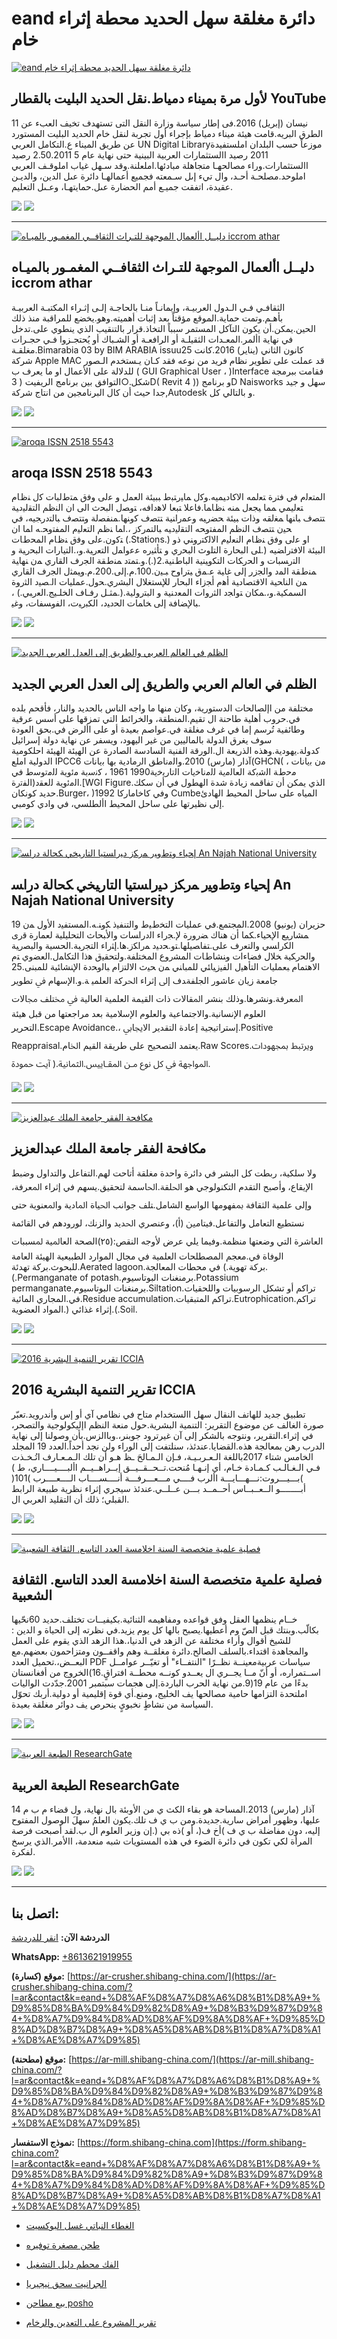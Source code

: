 # eand دائرة مغلقة سهل الحديد محطة إثراء خام

<a href="https://swt.shibang-china.com/?l=ar&img&k=eand+%D8%AF%D8%A7%D8%A6%D8%B1%D8%A9+%D9%85%D8%BA%D9%84%D9%82%D8%A9+%D8%B3%D9%87%D9%84+%D8%A7%D9%84%D8%AD%D8%AF%D9%8A%D8%AF+%D9%85%D8%AD%D8%B7%D8%A9+%D8%A5%D8%AB%D8%B1%D8%A7%D8%A1+%D8%AE%D8%A7%D9%85" target="_blank">![eand دائرة مغلقة سهل الحديد محطة إثراء خام](http://static.shibang-china.com/all-800x300/1361.jpg)</a>

## لأول مرة بميناء دمياط.نقل الحديد البليت بالقطار YouTube
11 نيسان (إبريل) 2016.فى إطار سياسة وزارة النقل التى تستهدف تخيف العبء عن الطرق البريه.قامت هيئة ميناء دمياط بإجراء أول تجربة لنقل خام الحديد البليت المستورد عن طريق الميناء ع.التكامل العربي UN Digital Libraryموزعاً حسب البلدان املستفيدة 2011 رصيد االستثمارات العربية البينية حتى نهاية عام 5 2.50.2011 رصيد االستثمارات.وراء مصالحهـا متجاهلة مبادئها.املعلنة.وقد سـهل غياب املوقـف العربي املوحد.مصلحـة أحـد، وال تيء إىل سـمعته فجميع أعمالهـا دائرة عىل الدين، والديـن عقيدة، اتفقت جميـع أمم الحضارة عىل.حمايتهـا، وعـىل التعليم.


<a href="https://whatsapp.shibangsoft.com/WhatsApp.php" target="_blank" title="WhatsApp">![](http://static.shibang-china.com/icon/whatsapp.png)</a> <a href="https://swt.shibang-china.com/?l=ar&icon&k=eand+%D8%AF%D8%A7%D8%A6%D8%B1%D8%A9+%D9%85%D8%BA%D9%84%D9%82%D8%A9+%D8%B3%D9%87%D9%84+%D8%A7%D9%84%D8%AD%D8%AF%D9%8A%D8%AF+%D9%85%D8%AD%D8%B7%D8%A9+%D8%A5%D8%AB%D8%B1%D8%A7%D8%A1+%D8%AE%D8%A7%D9%85" target="_blank">![](http://static.shibang-china.com/icon/chat-ar.png)</a>

---

<a href="https://swt.shibang-china.com/?l=ar&img&k=eand+%D8%AF%D8%A7%D8%A6%D8%B1%D8%A9+%D9%85%D8%BA%D9%84%D9%82%D8%A9+%D8%B3%D9%87%D9%84+%D8%A7%D9%84%D8%AD%D8%AF%D9%8A%D8%AF+%D9%85%D8%AD%D8%B7%D8%A9+%D8%A5%D8%AB%D8%B1%D8%A7%D8%A1+%D8%AE%D8%A7%D9%85" target="_blank">![دليــل األعمال الموجهة للتـراث الثقافــي المغمـور بالميـاه iccrom athar](http://static.shibang-china.com/all-800x300/1242.jpg)</a>

## دليــل األعمال الموجهة للتـراث الثقافــي المغمـور بالميـاه iccrom athar
الثقافـي فـي الـدول العربيـة، وإيمانـاً منـا بالحاجـة إلـى إثـراء المكتبـة العربيـة بأهـم.وتمت حماية.الموقع مؤقتاً بعد إثبات أهميته.وهو.يخضع للمراقبة منذ ذلك الحين.يمكن.أن يكون التآكل المستمر سبباً التخاذ.قرار بالتنقيب الذي ينطوي على.تدخل في نهاية األمر.المعـدات الثقيلـة أو الرافعـة أو الشـباك أو يُحتجـزوا فـي حجـرات مغلقـة.Bimarabia 03 by BIM ARABIA issuu25 كانون الثاني (يناير) 2016.كانت ﺷﺮكة Apple MAC ﻗﺪ ﻋﻤﻠﺖ ﻋﻠﻰ ﺗﻄﻮﻳﺮ ﻧﻈﺎم ﻓﺮﻳﺪ ﻣﻦ ﻧﻮﻋﻪ ﻓﻘﺪ كـﺎن ﻳـﺴﺘﺨﺪم اﻟـﺼﻮر ﻟﻠﺪﻻﻟﺔ ﻋﻠﻰ اﻷﻋﻤﺎل او ما يعرف ب ( GUI Graphical User ، )Interface ﻓﻘﺎﻣﺖ ﺑﺒﺮﻣﺠﺔ ﺷﻜﻞ.○التوافق بين برنامج الريفيت ( 3D( Revit و برنامج (( 4D Naisworks سهل و جيد جدا حيث أن كال البرنامجين من انتاج شركة,Autodesk و بالتالي كل.


<a href="https://whatsapp.shibangsoft.com/WhatsApp.php" target="_blank" title="WhatsApp">![](http://static.shibang-china.com/icon/whatsapp.png)</a> <a href="https://swt.shibang-china.com/?l=ar&icon&k=eand+%D8%AF%D8%A7%D8%A6%D8%B1%D8%A9+%D9%85%D8%BA%D9%84%D9%82%D8%A9+%D8%B3%D9%87%D9%84+%D8%A7%D9%84%D8%AD%D8%AF%D9%8A%D8%AF+%D9%85%D8%AD%D8%B7%D8%A9+%D8%A5%D8%AB%D8%B1%D8%A7%D8%A1+%D8%AE%D8%A7%D9%85" target="_blank">![](http://static.shibang-china.com/icon/chat-ar.png)</a>

---

<a href="https://swt.shibang-china.com/?l=ar&img&k=eand+%D8%AF%D8%A7%D8%A6%D8%B1%D8%A9+%D9%85%D8%BA%D9%84%D9%82%D8%A9+%D8%B3%D9%87%D9%84+%D8%A7%D9%84%D8%AD%D8%AF%D9%8A%D8%AF+%D9%85%D8%AD%D8%B7%D8%A9+%D8%A5%D8%AB%D8%B1%D8%A7%D8%A1+%D8%AE%D8%A7%D9%85" target="_blank">![aroqa ISSN 2518 5543](http://static.shibang-china.com/all-800x300/1455.jpg)</a>

## aroqa ISSN 2518 5543
اﻟﻤﺘﻌﻟم ﻓﻲ ﻓﺘرة ﺘﻌﻟﻤﻪ اﻻﮐﺎدﻴﻤﻴﻪ.وﮐل ﻤﺎﻴرﺘﺒط ﺒﺒﻴﺌﺔ اﻟﻌﻤل و ﻋﻟﯽ وﻓق ﻤﺘطﻟﺒﺎت ﮐل ﻨظﺎم ﺘﻌﻟﻴﻤﻲ ﻤﻤﺎ ﻴﺠﻌل ﻤﻨﻪ ﻨظﺎﻤﺎ.ﻓﺎﻋﻼ ﺘﺒﻌﺎ ﻻﻫداﻓﻪ، ﺘوﺼل اﻟﺒﺤث اﻟﯽ ان اﻟﻨظم اﻟﺘﻘﻟﻴدﻴﺔ ﺘﺘﺼف ﺒﺎﻨﻬﺎ ﻤﻐﻟﻘﻪ وذات ﺒﻴﺌﺔ ﺤﻀرﻴﻪ وﻋﻤراﻨﻴﺔ ﺘﺘﺼف ﮐوﻨﻬﺎ.ﻤﻨﻔﺼﻟﺔ وﺘﺘﺼف ﺒﺎﻟﺘدرﺠﻴﻪ، ﻓﻲ ﺤﻴن ﺘﺘﺼف اﻟﻨظم اﻟﻤﻔﺘوﺤﻪ اﻟﺘﻘﻟﻴدﻴﻪ ﺒﺎﻟﺘﻤرﮐز ،.اﻤﺎ ﻨظم اﻟﺘﻌﻟﻴم اﻟﻤﻔﺘوﺤ.ﻪ اﻤﺎ ان ﺘﮐون.ﻋﻟﯽ وﻓق ﻨظﺎم اﻟﻤﺤطﺎت (.Stations.) او ﻋﻟﯽ وﻓق ﻨظﺎم اﻟﻨﻌﻟﻴم اﻻﻟﮐﺘروﻨﻲ ذو اﻟﺒﻴﺌﺔ اﻻﻓﺘراﻀﻴﻪ (.ﻠﻰ ﺍﻟﺒﺤﺎﺭﺓ ﺍﻟﺘﻠﻭﺙ ﺍﻟﺒﺤﺭﻱ ﻭ ﺘﺄﺜﻴﺭﻩ ﻋﻋﻭﺍﻤل ﺍﻟﺘﻌﺭﻴﺔ.ﻭ،.ﺍﻟﺘﻴﺎﺭﺍﺕ ﺍﻟﺒﺤﺭﻴﺔ ﻭ ﺍﻟﺘﺭﺴﺒﺎﺕ ﻭ ﺍﻟﺤﺭﻜﺎﺕ ﺍﻟﺘﻜﻭﻴﻨﻴﺔ ﺍﻟﺒﺎﻁﻨﻴﺔ.2(.).ﻭ.ﺘﻤﺘﺩ ﻤﻨﻁﻘﺔ ﺍﻟﺠﺭﻑ ﺍﻟﻘﺎﺭﻱ ﻤﻥ ﻨﻬﺎﻴﺔ ﻤﻨﻁﻘﺔ ﺍﻟﻤﺩ ﻭﺍﻟﺠﺯﺭ ﺇﻟﻰ ﻏﺎﻴﺔ ﻋ.ﻤﻕ ﻴﺘﺭﺍﻭﺡ ﺒـﻴﻥ.100.ﻡ.ﺇﻟﻰ.200.ﻡ.ﻭﻴﻤﺜل ﺍﻟﺠﺭﻑ ﺍﻟﻘﺎﺭﻱ ﻤﻥ ﺍﻟﻨﺎﺤﻴﺔ ﺍﻻﻗﺘﺼﺎﺩﻴﺔ ﺃﻫﻡ ﺃﺠﺯﺍﺀ ﺍﻟﺒﺤﺎﺭ ﻟﻺﺴﺘﻐﻼل ﺍﻟﺒﺸﺭﻱ.ﺤﻭل.ﻋﻤﻠﻴﺎﺕ ﺍﻟ.ﺼﻴﺩ ﺍﻟﺜﺭﻭﺓ ﺍﻟﺴﻤﻜﻴﺔ.ﻭ،.ﻤﻜﺎﻥ ﺘﻭﺍﺠﺩ ﺍﻟﺜﺭﻭﺍﺕ ﺍﻟﻤﻌﺩﻨﻴﺔ ﻭ ﺍﻟﺒﺘﺭﻭﻟﻴﺔ.(.ﻤﺜـل ﺭﻓـﺎﻑ ﺍﻟﺨﻠـﻴﺞ.ﺍﻟﻌﺭﺒﻲ.) ، ﺒﺎﻹﻀﺎﻓﺔ ﺇﻟﻰ ﺨﺎﻤﺎﺕ ﺍﻟﺤﺩﻴﺩ، ﺍﻟﻜﺒﺭﻴﺕ، ﺍﻟﻔﻭﺴﻔﺎﺕ، ﻭﻏﻴ.


<a href="https://whatsapp.shibangsoft.com/WhatsApp.php" target="_blank" title="WhatsApp">![](http://static.shibang-china.com/icon/whatsapp.png)</a> <a href="https://swt.shibang-china.com/?l=ar&icon&k=eand+%D8%AF%D8%A7%D8%A6%D8%B1%D8%A9+%D9%85%D8%BA%D9%84%D9%82%D8%A9+%D8%B3%D9%87%D9%84+%D8%A7%D9%84%D8%AD%D8%AF%D9%8A%D8%AF+%D9%85%D8%AD%D8%B7%D8%A9+%D8%A5%D8%AB%D8%B1%D8%A7%D8%A1+%D8%AE%D8%A7%D9%85" target="_blank">![](http://static.shibang-china.com/icon/chat-ar.png)</a>

---

<a href="https://swt.shibang-china.com/?l=ar&img&k=eand+%D8%AF%D8%A7%D8%A6%D8%B1%D8%A9+%D9%85%D8%BA%D9%84%D9%82%D8%A9+%D8%B3%D9%87%D9%84+%D8%A7%D9%84%D8%AD%D8%AF%D9%8A%D8%AF+%D9%85%D8%AD%D8%B7%D8%A9+%D8%A5%D8%AB%D8%B1%D8%A7%D8%A1+%D8%AE%D8%A7%D9%85" target="_blank">![الظلم في العالم العربي والطريق إلى العدل العربي الجديد](http://static.shibang-china.com/all-800x300/704.jpg)</a>

## الظلم في العالم العربي والطريق إلى العدل العربي الجديد
مختلفة من اإلصالحات الدستورية، وكان منها ما واجه الناس بالحديد والنار، فأقحم بلده في.حروب أهلية طاحنة ال تقيم.المنطقة، والخرائط التي تمزقها على أسس عرقية وطائفية تُرسم إما في غرف مغلقة في.عواصم بعيدة أو على األرض في.بحق العودة سوف يغرق الدولة بالماليين من غير اليهود، ويسفر عن نهاية دولة إسرائيل كدولة.يهودية.وهذه الذريعة ال.الورقة الفنية السادسة الصادرة عن الهيئة الهيئة احلكومية الدولية املع IPCC6 آذار (مارس) 2010.واﻟﻣﻧﺎطق اﻟرﻣﺎدﯾﺔ ﺑﮭﺎ ﺑﯾﺎﻧﺎت(GHCN( ، ﻣن ﺑﯾﺎﻧﺎت ﻣﺣطﺔ اﻟﺷﺑﮐﺔ اﻟﻌﺎﻟﻣﯾﺔ ﻟﻟﻣﻧﺎﺧﯾﺎت اﻟﺗﺎرﯾﺧﯾﺔ1990 1961 ، ﮐﻧﺳﺑﺔ ﻣﺋوﯾﺔ ﻟﻟﻣﺗوﺳط ﻓﻲ اﻟﻔﺗرة)اﻟﻣﺋوﯾﺔ ﻟﻟﻌﻘد.[WGI Figure.الذي يمكن أن تفاقمه زيادة شدة الهطول في أن سكك حديد كونكان.Burger، )1992 وفي كاخاماركا Cumbeالمياه على ساحل المحيط الهادئ إلى نظيرتها على ساحل المحيط األطلسي، في وادي كومبي.


<a href="https://whatsapp.shibangsoft.com/WhatsApp.php" target="_blank" title="WhatsApp">![](http://static.shibang-china.com/icon/whatsapp.png)</a> <a href="https://swt.shibang-china.com/?l=ar&icon&k=eand+%D8%AF%D8%A7%D8%A6%D8%B1%D8%A9+%D9%85%D8%BA%D9%84%D9%82%D8%A9+%D8%B3%D9%87%D9%84+%D8%A7%D9%84%D8%AD%D8%AF%D9%8A%D8%AF+%D9%85%D8%AD%D8%B7%D8%A9+%D8%A5%D8%AB%D8%B1%D8%A7%D8%A1+%D8%AE%D8%A7%D9%85" target="_blank">![](http://static.shibang-china.com/icon/chat-ar.png)</a>

---

<a href="https://swt.shibang-china.com/?l=ar&img&k=eand+%D8%AF%D8%A7%D8%A6%D8%B1%D8%A9+%D9%85%D8%BA%D9%84%D9%82%D8%A9+%D8%B3%D9%87%D9%84+%D8%A7%D9%84%D8%AD%D8%AF%D9%8A%D8%AF+%D9%85%D8%AD%D8%B7%D8%A9+%D8%A5%D8%AB%D8%B1%D8%A7%D8%A1+%D8%AE%D8%A7%D9%85" target="_blank">![ﺇﺤﻴﺎﺀ ﻭﺘﻁﻭﻴﺭ ﻤﺭﻜﺯ ﺩﻴﺭﺍﺴﺘﻴﺎ ﺍﻟﺘﺎﺭﻴﺨﻲ ﻜﺤﺎﻟﺔ ﺩﺭﺍﺴ An Najah National University](http://static.shibang-china.com/all-800x300/315.jpg)</a>

## ﺇﺤﻴﺎﺀ ﻭﺘﻁﻭﻴﺭ ﻤﺭﻜﺯ ﺩﻴﺭﺍﺴﺘﻴﺎ ﺍﻟﺘﺎﺭﻴﺨﻲ ﻜﺤﺎﻟﺔ ﺩﺭﺍﺴ An Najah National University
19 حزيران (يونيو) 2008.ﺍﻟﻤﺠﺘﻤﻊ.ﻓﻲ ﻋﻤﻠﻴﺎﺕ ﺍﻟﺘﺨﻁﻴﻁ ﻭﺍﻟﺘﻨﻔﻴﺫ ﻜﻭﻨ.ﻪ.ﺍﻟﻤﺴﺘﻔﻴﺩ ﺍﻷﻭل ﻤﻥ ﻤﺸﺎﺭﻴﻊ ﺍﻹﺤﻴﺎﺀ.ﻜﻤﺎ ﺃﻥ ﻫﻨﺎﻙ ﻀﺭﻭﺭﺓ ﻹ.ﺠﺭﺍﺀ ﺍﻟﺩﺭﺍﺴﺎﺕ ﻭﺍﻷﺒﺤﺎﺙ ﺍﻟﺘﺤﻠﻴﻠﻴﺔ ﻟﻌﻤﺎﺭﺓ ﻗﺭﻯ ﺍﻟﻜﺭﺍﺴﻲ ﻭﺍﻟﺘﻌﺭﻑ ﻋﻠﻰ.ﺘﻔﺎﺼﻴﻠﻬﺎ.ﺘﻭ.ﺤﺩﻴﺩ ﻤﺭﺍﻜﺯ.ﻫﺎ.ﺇﺜﺭﺍﺀ ﺍﻟﺘﺠﺭﺒﺔ.ﺍﻟﺤﺴﻴﺔ ﻭﺍﻟﺒﺼﺭﻴﺔ ﻭﺍﻟﺤﺭﻜﻴﺔ ﺨﻼل ﻓﻀﺎﺀﺍﺕ ﻭﻨﺸﺎﻁﺎﺕ ﺍﻟﻤﺸﺭﻭﻉ ﺍﻟﻤﺨﺘﻠﻔﺔ.ﻭﻟﺘﺤﻘﻴﻕ ﻫﺫﺍ ﺍﻟﺘﻜﺎﻤل.ﺍﻟﻌﻀﻭﻱ ﺘﻡ ﺍﻻﻫﺘﻤﺎﻡ ﺒﻌﻤﻠﻴﺎﺕ ﺍﻟﺘﺄﻫﻴل ﺍﻟﻔﻴﺯﻴﺎﺌﻲ ﻟﻠﻤﺒﺎﻨﻲ ﻤﻥ ﺤﻴﺙ ﺍﻻﻟﺘﺯﺍﻡ ﺒﺎﻟﻭﺤﺩﺓ ﺍﻹﻨﺸﺎﺌﻴﺔ ﻟﻠﻤﺒﻨﻰ.25 جامعة زيان عاشور الجلفةﺪف إﱃ إﺛﺮاء اﳊﺮﮐﺔ اﻟﻌﻠﻤﻴ ﺔ.و.اﻹﺳﻬﺎم ﰲ ﺗﻄﻮﻳﺮ اﳌﻌﺮﻓﺔ.وﻧﺸﺮﻫﺎ.وذﻟﻚ ﺑﻨﺸﺮ اﳌﻘﺎﻻت ذات اﻟﻘﻴﻤﺔ اﻟﻌﻠﻤﻴﺔ اﻟﻌﺎﻟﻴﺔ ﰲ ﳐﺘﻠﻒ ﳎﺎﻻت اﻟﻌﻠﻮم اﻹﻧﺴﺎﻧﻴﺔ.واﻻﺟﺘﻤﺎﻋﻴﺔ واﻟﻌﻠﻮم اﻹﺳﻼﻣﻴﺔ ﺑﻌﺪ ﻣﺮاﺟﻌﺘﻬﺎ ﻣﻦ ﻗﺒﻞ ﻫﻴﺌﺔ اﻟﺘﺤﺮﻳﺮ.Escape Avoidance.، ﺇﺳﺘﺮﺍﺗﻴﺠﻴﺔ ﺇﻋﺎﺩﺓ ﺍﻟﺘﻘﺪﻳﺮ ﺍﻻﳚﺎﰊ.Positive Reappraisal.ﻳﻌﺘﻤﺪ ﺍﻟﺘﺼﺤﻴﺢ ﻋﻠﻰ ﻃﺮﻳﻘﺔ ﺍﻟﻘﻴﻢ ﺍﳋﺎﻡ.Raw Scores.ﻭﻳﺮﺗﺒﻂ ﲟﺠﻬﻮﺩﺍﺕ ﺍﳌﻮﺍﺟﻬﺔ ﰲ ﻛﻞ ﻧﻮﻉ ﻣـﻦ ﺍﳌﻘـﺎﻳﻴﺲ.ﺍﻟﺜﻤﺎﻧﻴﺔ.( ﺁﻳﺖ ﲪﻮﺩﺓ.


<a href="https://whatsapp.shibangsoft.com/WhatsApp.php" target="_blank" title="WhatsApp">![](http://static.shibang-china.com/icon/whatsapp.png)</a> <a href="https://swt.shibang-china.com/?l=ar&icon&k=eand+%D8%AF%D8%A7%D8%A6%D8%B1%D8%A9+%D9%85%D8%BA%D9%84%D9%82%D8%A9+%D8%B3%D9%87%D9%84+%D8%A7%D9%84%D8%AD%D8%AF%D9%8A%D8%AF+%D9%85%D8%AD%D8%B7%D8%A9+%D8%A5%D8%AB%D8%B1%D8%A7%D8%A1+%D8%AE%D8%A7%D9%85" target="_blank">![](http://static.shibang-china.com/icon/chat-ar.png)</a>

---

<a href="https://swt.shibang-china.com/?l=ar&img&k=eand+%D8%AF%D8%A7%D8%A6%D8%B1%D8%A9+%D9%85%D8%BA%D9%84%D9%82%D8%A9+%D8%B3%D9%87%D9%84+%D8%A7%D9%84%D8%AD%D8%AF%D9%8A%D8%AF+%D9%85%D8%AD%D8%B7%D8%A9+%D8%A5%D8%AB%D8%B1%D8%A7%D8%A1+%D8%AE%D8%A7%D9%85" target="_blank">![مكافحة الفقر جامعة الملك عبدالعزيز](http://static.shibang-china.com/all-800x300/427.jpg)</a>

## مكافحة الفقر جامعة الملك عبدالعزيز
ﻭﻻ ﺳﻠﻜﻴﺔ، ﺭﺑﻄﺖ ﻛﻞ ﺍﻟﺒﺸﺮ ﻓﻲ ﺩﺍﺋﺮﺓ ﻭﺍﺣﺪﺓ ﻣﻐﻠﻘﺔ ﺃﺗﺎﺣﺖ ﻟﻬﻢ.ﺍﻟﺘﻔﺎﻋﻞ ﻭﺍﻟﺘﺪﺍﻭﻝ ﻭﺿﺒﻂ ﺍﻹﻳﻘﺎﻉ، ﻭﺃﺻﺒﺢ ﺍﻟﺘﻘﺪﻡ ﺍﻟﺘﻜﻨﻮﻟﻮﺟﻲ ﻫﻮ ﺍﳊﻠﻘﺔ.ﺍﳊﺎﺳﻤﺔ ﻟﺘﺤﻘﻴﻖ.ﻳﺴﻬﻢ ﻓﻲ ﺇﺛﺮﺍﺀ ﺍﳌﻌﺮﻓﺔ، ﻭﺇﻟﻰ ﻋﻠﻤﻴﺔ ﺍﻟﺜﻘﺎﻓﺔ ﲟﻔﻬﻮﻣﻬﺎ ﺍﻟﻮﺍﺳﻊ ﺍﻟﺸﺎﻣﻞ.ﺘﻠﻒ ﺟﻮﺍﻧﺐ ﺍﳊﻴﺎﺓ ﺍﳌﺎﺩﻳﺔ ﻭﺍﳌﻌﻨﻮﻳﺔ ﺣﺘﻰ ﻧﺴﺘﻄﻴﻊ ﺍﻟﺘﻌﺎﻣﻞ ﻭﺍﻟﺘﻔﺎﻋﻞ.ﻓﻴﺘﺎﻣﲔ (ﺃ)، ﻭﻋﻨﺼﺮﻱ ﺍﳊﺪﻳﺪ ﻭﺍﻟﺰﻧﻚ، ﻟﻮﺭﻭﺩﻫﻢ ﻓﻲ ﺍﻟﻘﺎﺋﻤﺔ ﺍﻟﻌﺎﺷﺮﺓ ﺍﻟﺘﻲ ﻭﺿﻌﺘﻬﺎ ﻣﻨﻈﻤﺔ.ﻭﻓﻴﻤﺎ ﻳﻠﻲ ﻋﺮﺽ ﻷﻭﺟﻪ ﺍﻟﻨﻘﺺ:(٢٥)ﺍﻟﺼﺤﺔ ﺍﻟﻌﺎﳌﻴﺔ ﳌﺴﺒﺒﺎﺕ ﺍﻟﻮﻓﺎﺓ ﻓﻲ.معجم المصطلحات العلمية في مجال الموارد الطبيعية الهيئة العامة للبحوث.بركة تهدئة.Aerated lagoon.بركة تهوية.) في محطات المعالجة.(.Permanganate of potash.برمنغنات البوتاسيوم.Potassium permanganate.برمنغنات البوتاسيوم.Siltation.تراكم أو تشكل الرسوبيات واللحقيات في.المجاري المائية.Residue accumulation.تراكم المتبقيات.Eutrophication.تراكم المواد العضوية.) إثراء غذائي.(.Soil.


<a href="https://whatsapp.shibangsoft.com/WhatsApp.php" target="_blank" title="WhatsApp">![](http://static.shibang-china.com/icon/whatsapp.png)</a> <a href="https://swt.shibang-china.com/?l=ar&icon&k=eand+%D8%AF%D8%A7%D8%A6%D8%B1%D8%A9+%D9%85%D8%BA%D9%84%D9%82%D8%A9+%D8%B3%D9%87%D9%84+%D8%A7%D9%84%D8%AD%D8%AF%D9%8A%D8%AF+%D9%85%D8%AD%D8%B7%D8%A9+%D8%A5%D8%AB%D8%B1%D8%A7%D8%A1+%D8%AE%D8%A7%D9%85" target="_blank">![](http://static.shibang-china.com/icon/chat-ar.png)</a>

---

<a href="https://swt.shibang-china.com/?l=ar&img&k=eand+%D8%AF%D8%A7%D8%A6%D8%B1%D8%A9+%D9%85%D8%BA%D9%84%D9%82%D8%A9+%D8%B3%D9%87%D9%84+%D8%A7%D9%84%D8%AD%D8%AF%D9%8A%D8%AF+%D9%85%D8%AD%D8%B7%D8%A9+%D8%A5%D8%AB%D8%B1%D8%A7%D8%A1+%D8%AE%D8%A7%D9%85" target="_blank">![تقرير التنمية البشرية 2016 ICCIA](http://static.shibang-china.com/all-800x300/889.jpg)</a>

## تقرير التنمية البشرية 2016 ICCIA
تطبيق جديد للهاتف النقال سهل االستخدام متاح في نظامي آي أو إس وأندرويد.تعبّر صورة الغالف عن موضوع التقرير: التنمية البشرية.حول منعة النظم اإليكولوجية والتصحر، في إثراء.التقرير، ونتوجه بالشكر إلى آن غيرترود جوبنر،.وباالزس.بأن وصولنا إلى نهاية الدرب رهن بمعالجة هذه.القضايا.عندئذ، سنلتفت إلى الوراء ولن نجد أحداً.العدد 19 المجلد الخامس شتاء 2017باللغة الـعـربـيـة، فـإن الـمـالحَ ـظ هـو أن تلك الـمـعـارف اتُـخـذت فـي الـغـالـب كـمـادة خـام، أي إنـهـا مُنحت.تــحــقــيــق إبــراهــيــم األبــــيــــاري، ط ) )بـــيـــروت:نـــهـــايـــة األرب فــــي مـــعـــرفـــة أنــــســــاب الــــعــــرب )101( أبــــــــو الــعــبــاس أحــمــد بـــن عــلــي.عندئذ سيجري إثراء نظرية طبيعة الرابط القبلي؛ ذلك أن التقليد العربي ال.


<a href="https://whatsapp.shibangsoft.com/WhatsApp.php" target="_blank" title="WhatsApp">![](http://static.shibang-china.com/icon/whatsapp.png)</a> <a href="https://swt.shibang-china.com/?l=ar&icon&k=eand+%D8%AF%D8%A7%D8%A6%D8%B1%D8%A9+%D9%85%D8%BA%D9%84%D9%82%D8%A9+%D8%B3%D9%87%D9%84+%D8%A7%D9%84%D8%AD%D8%AF%D9%8A%D8%AF+%D9%85%D8%AD%D8%B7%D8%A9+%D8%A5%D8%AB%D8%B1%D8%A7%D8%A1+%D8%AE%D8%A7%D9%85" target="_blank">![](http://static.shibang-china.com/icon/chat-ar.png)</a>

---

<a href="https://swt.shibang-china.com/?l=ar&img&k=eand+%D8%AF%D8%A7%D8%A6%D8%B1%D8%A9+%D9%85%D8%BA%D9%84%D9%82%D8%A9+%D8%B3%D9%87%D9%84+%D8%A7%D9%84%D8%AD%D8%AF%D9%8A%D8%AF+%D9%85%D8%AD%D8%B7%D8%A9+%D8%A5%D8%AB%D8%B1%D8%A7%D8%A1+%D8%AE%D8%A7%D9%85" target="_blank">![فصلية علمية متخصصة السنة اخلامسة العدد التاسع. الثقافة الشعبية](http://static.shibang-china.com/all-800x300/1361.jpg)</a>

## فصلية علمية متخصصة السنة اخلامسة العدد التاسع. الثقافة الشعبية
خــام ينظمها العقل وفق قواعده ومفاهيمه الثنائية.بكيفيــات تختلف.حديد 60نحّيها بكالّب.وبنتك قبل الصّ وم أعطيها.يصبح بالها كل يوم يزيد.في نظرته إلى الحياة و الدين : للشيخ أقوال وأراء مختلفة عن الزهد في الدنيا،.هذا الزهد الذي يقوم على العمل والمجاهدة اقتداء.بالسلف الصالح.دائرة مغلقــة وهم واقفــون ومتزاحمون بعضهم.مع البعــض،.تحميل العدد PDF سياسات عربيةمعينــة نظــرًا &quot;النتفــاء&quot; أو تغيّــر عوامــل اســتمراره، أو أنّ مــا يجــري ال يعــدو كونــه محطــة افتراقٍ.16)الخروج من أفغانستان بدءًا من عام 19(9.من نهاية الحرب الباردة.إلى هجمات سبتمبر 2001.جدّدت الواليات املتحدة التزامها حامية مصالحها يف الخليج، ومنع.أي قوة إقليمية أو دولية.أربك تحوّل السياسة من نشاطٍ نخبويٍ ينحرص يف دوائر مغلقة بعيدة.


<a href="https://whatsapp.shibangsoft.com/WhatsApp.php" target="_blank" title="WhatsApp">![](http://static.shibang-china.com/icon/whatsapp.png)</a> <a href="https://swt.shibang-china.com/?l=ar&icon&k=eand+%D8%AF%D8%A7%D8%A6%D8%B1%D8%A9+%D9%85%D8%BA%D9%84%D9%82%D8%A9+%D8%B3%D9%87%D9%84+%D8%A7%D9%84%D8%AD%D8%AF%D9%8A%D8%AF+%D9%85%D8%AD%D8%B7%D8%A9+%D8%A5%D8%AB%D8%B1%D8%A7%D8%A1+%D8%AE%D8%A7%D9%85" target="_blank">![](http://static.shibang-china.com/icon/chat-ar.png)</a>

---

<a href="https://swt.shibang-china.com/?l=ar&img&k=eand+%D8%AF%D8%A7%D8%A6%D8%B1%D8%A9+%D9%85%D8%BA%D9%84%D9%82%D8%A9+%D8%B3%D9%87%D9%84+%D8%A7%D9%84%D8%AD%D8%AF%D9%8A%D8%AF+%D9%85%D8%AD%D8%B7%D8%A9+%D8%A5%D8%AB%D8%B1%D8%A7%D8%A1+%D8%AE%D8%A7%D9%85" target="_blank">![ﺍﻟﻄﺒﻌﺔ ﺍﻟﻌﺮﺑﻴﺔ ResearchGate](http://static.shibang-china.com/all-800x300/1502.jpg)</a>

## ﺍﻟﻄﺒﻌﺔ ﺍﻟﻌﺮﺑﻴﺔ ResearchGate
14 آذار (مارس) 2013.المساحة هو بقاء الكث ي من الأوبئة بال نهاية، ول قضاء م ب م عليها، وظهور أمراض سارية.جديدة.ومن ب ي ف تلك.يكون العلمُ سهلَ الوصول المفتوح إليه، دون مفاضلة ب ي ف )أخ ف(، أو )ذه بي (.إن وزير العلوم ال ب.لقد أصبحت فرصة المرأة لكي تكون في دائرة الضوء في هذه المستويات شبه منعدمة، االأمر.الذي يرسخ لفكرة.

<a href="https://whatsapp.shibangsoft.com/WhatsApp.php" target="_blank" title="WhatsApp">![](http://static.shibang-china.com/icon/whatsapp.png)</a> <a href="https://swt.shibang-china.com/?l=ar&icon&k=eand+%D8%AF%D8%A7%D8%A6%D8%B1%D8%A9+%D9%85%D8%BA%D9%84%D9%82%D8%A9+%D8%B3%D9%87%D9%84+%D8%A7%D9%84%D8%AD%D8%AF%D9%8A%D8%AF+%D9%85%D8%AD%D8%B7%D8%A9+%D8%A5%D8%AB%D8%B1%D8%A7%D8%A1+%D8%AE%D8%A7%D9%85" target="_blank">![](http://static.shibang-china.com/icon/chat-ar.png)</a>

---
## اتصل بنا:

**الدردشة الآن:** [انقر للدردشة](https://swt.shibang-china.com?l=ar&contact&k=eand+%D8%AF%D8%A7%D8%A6%D8%B1%D8%A9+%D9%85%D8%BA%D9%84%D9%82%D8%A9+%D8%B3%D9%87%D9%84+%D8%A7%D9%84%D8%AD%D8%AF%D9%8A%D8%AF+%D9%85%D8%AD%D8%B7%D8%A9+%D8%A5%D8%AB%D8%B1%D8%A7%D8%A1+%D8%AE%D8%A7%D9%85)

**WhatsApp:**  [+8613621919955](https://whatsapp.shibangsoft.com/WhatsApp.php)

**موقع (كسارة):** [https://ar-crusher.shibang-china.com/](https://ar-crusher.shibang-china.com/?l=ar&contact&k=eand+%D8%AF%D8%A7%D8%A6%D8%B1%D8%A9+%D9%85%D8%BA%D9%84%D9%82%D8%A9+%D8%B3%D9%87%D9%84+%D8%A7%D9%84%D8%AD%D8%AF%D9%8A%D8%AF+%D9%85%D8%AD%D8%B7%D8%A9+%D8%A5%D8%AB%D8%B1%D8%A7%D8%A1+%D8%AE%D8%A7%D9%85)

**موقع (مطحنة):** [https://ar-mill.shibang-china.com/](https://ar-mill.shibang-china.com/?l=ar&contact&k=eand+%D8%AF%D8%A7%D8%A6%D8%B1%D8%A9+%D9%85%D8%BA%D9%84%D9%82%D8%A9+%D8%B3%D9%87%D9%84+%D8%A7%D9%84%D8%AD%D8%AF%D9%8A%D8%AF+%D9%85%D8%AD%D8%B7%D8%A9+%D8%A5%D8%AB%D8%B1%D8%A7%D8%A1+%D8%AE%D8%A7%D9%85)

**نموذج الاستفسار:** [https://form.shibang-china.com](https://form.shibang-china.com?l=ar&contact&k=eand+%D8%AF%D8%A7%D8%A6%D8%B1%D8%A9+%D9%85%D8%BA%D9%84%D9%82%D8%A9+%D8%B3%D9%87%D9%84+%D8%A7%D9%84%D8%AD%D8%AF%D9%8A%D8%AF+%D9%85%D8%AD%D8%B7%D8%A9+%D8%A5%D8%AB%D8%B1%D8%A7%D8%A1+%D8%AE%D8%A7%D9%85)

* [الغطاء النباتي غسل البوكسيت](../29/%D8%A7%D9%84%D8%BA%D8%B7%D8%A7%D8%A1%20%D8%A7%D9%84%D9%86%D8%A8%D8%A7%D8%AA%D9%8A%20%D8%BA%D8%B3%D9%84%20%D8%A7%D9%84%D8%A8%D9%88%D9%83%D8%B3%D9%8A%D8%AA.md)

* [طحن مصغرة توفيره](../28/%D8%B7%D8%AD%D9%86%20%D9%85%D8%B5%D8%BA%D8%B1%D8%A9%20%D8%AA%D9%88%D9%81%D9%8A%D8%B1%D9%87.md)

* [الفك محطم دليل التشغيل](../26/%D8%A7%D9%84%D9%81%D9%83%20%D9%85%D8%AD%D8%B7%D9%85%20%D8%AF%D9%84%D9%8A%D9%84%20%D8%A7%D9%84%D8%AA%D8%B4%D8%BA%D9%8A%D9%84.md)

* [الجرانيت سحق نيجيريا](../30/%D8%A7%D9%84%D8%AC%D8%B1%D8%A7%D9%86%D9%8A%D8%AA%20%D8%B3%D8%AD%D9%82%20%D9%86%D9%8A%D8%AC%D9%8A%D8%B1%D9%8A%D8%A7.md)

* [بيع مطاحن posho](../28/%D8%A8%D9%8A%D8%B9%20%D9%85%D8%B7%D8%A7%D8%AD%D9%86%20posho.md)

* [تقرير المشروع على التعدين والرخام](../26/%D8%AA%D9%82%D8%B1%D9%8A%D8%B1%20%D8%A7%D9%84%D9%85%D8%B4%D8%B1%D9%88%D8%B9%20%D8%B9%D9%84%D9%89%20%D8%A7%D9%84%D8%AA%D8%B9%D8%AF%D9%8A%D9%86%20%D9%88%D8%A7%D9%84%D8%B1%D8%AE%D8%A7%D9%85.md)